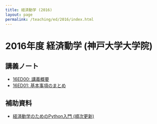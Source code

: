```yaml
---
title: 経済動学 (2016)
layout: page
permalink: /teaching/ed/2016/index.html
---
```

# 2016年度 経済動学 (神戸大学大学院)

## 講義ノート

- [16ED00: 講義概要](/teaching/16ED00.pdf)
- [16ED01: 基本事項のまとめ](/teaching/16ED01.pdf)

## 補助資料

- [経済動学のためのPython入門 (順次更新)](http://kenjisato.github.io/pynote/)
